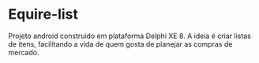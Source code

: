 # Equire-list

Projeto android construido em plataforma Delphi XE 8. A ideia é criar listas de itens, facilitando a vida de quem gosta de planejar as compras de mercado.
